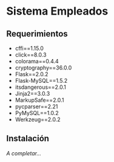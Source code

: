 # Sistema Empleados

## Requerimientos

- cffi==1.15.0
- click==8.0.3
- colorama==0.4.4
- cryptography==36.0.0
- Flask==2.0.2
- Flask-MySQL==1.5.2
- itsdangerous==2.0.1
- Jinja2==3.0.3
- MarkupSafe==2.0.1
- pycparser==2.21
- PyMySQL==1.0.2
- Werkzeug==2.0.2

## Instalación

_A completar..._

